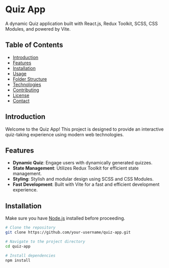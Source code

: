 # Quiz App

A dynamic Quiz application built with React.js, Redux Toolkit, SCSS, CSS Modules, and powered by Vite.

## Table of Contents

- [Introduction](#introduction)
- [Features](#features)
- [Installation](#installation)
- [Usage](#usage)
- [Folder Structure](#folder-structure)
- [Technologies](#technologies)
- [Contributing](#contributing)
- [License](#license)
- [Contact](#contact)

## Introduction

Welcome to the Quiz App! This project is designed to provide an interactive quiz-taking experience using modern web technologies.

## Features

- **Dynamic Quiz**: Engage users with dynamically generated quizzes.
- **State Management**: Utilizes Redux Toolkit for efficient state management.
- **Styling**: Stylish and modular design using SCSS and CSS Modules.
- **Fast Development**: Built with Vite for a fast and efficient development experience.

## Installation

Make sure you have [Node.js](https://nodejs.org/) installed before proceeding.

```bash
# Clone the repository
git clone https://github.com/your-username/quiz-app.git

# Navigate to the project directory
cd quiz-app

# Install dependencies
npm install

